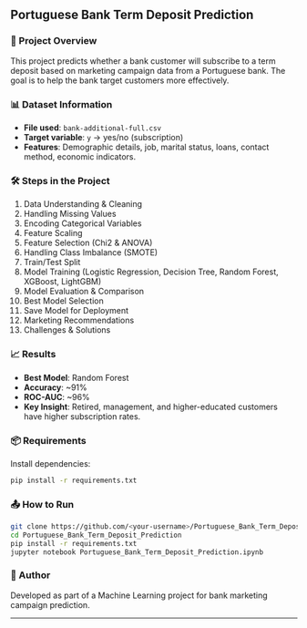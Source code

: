 
## Portuguese Bank Term Deposit Prediction

### 📌 Project Overview
This project predicts whether a bank customer will subscribe to a term deposit based on marketing campaign data from a Portuguese bank. The goal is to help the bank target customers more effectively.

### 📊 Dataset Information
- **File used**: `bank-additional-full.csv`
- **Target variable**: `y` → yes/no (subscription)
- **Features**: Demographic details, job, marital status, loans, contact method, economic indicators.

### 🛠 Steps in the Project
1. Data Understanding & Cleaning
2. Handling Missing Values
3. Encoding Categorical Variables
4. Feature Scaling
5. Feature Selection (Chi2 & ANOVA)
6. Handling Class Imbalance (SMOTE)
7. Train/Test Split
8. Model Training (Logistic Regression, Decision Tree, Random Forest, XGBoost, LightGBM)
9. Model Evaluation & Comparison
10. Best Model Selection
11. Save Model for Deployment
12. Marketing Recommendations
13. Challenges & Solutions

### 📈 Results
- **Best Model**: Random Forest
- **Accuracy**: ~91%
- **ROC-AUC**: ~96%
- **Key Insight**: Retired, management, and higher-educated customers have higher subscription rates.

### 📦 Requirements
Install dependencies:
```bash
pip install -r requirements.txt
```

### 📤 How to Run
```bash
git clone https://github.com/<your-username>/Portuguese_Bank_Term_Deposit_Prediction.git
cd Portuguese_Bank_Term_Deposit_Prediction
pip install -r requirements.txt
jupyter notebook Portuguese_Bank_Term_Deposit_Prediction.ipynb
```

### 📌 Author
Developed as part of a Machine Learning project for bank marketing campaign prediction.

---